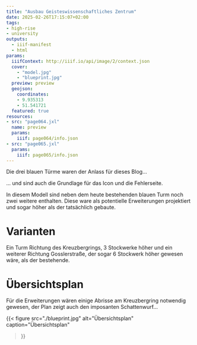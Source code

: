 ```yaml
---
title: "Ausbau Geisteswissenschaftliches Zentrum"
date: 2025-02-26T17:15:07+02:00
tags:
- high-rise
- university
outputs:
  - iiif-manifest
  - html
params:
  iiifContext: http://iiif.io/api/image/2/context.json
  cover:
    - "model.jpg"
    - "blueprint.jpg"
  preview: preview
  geojson:
    coordinates:
    - 9.935313
    - 51.541721
  featured: true
resources:
- src: "page064.jxl"
  name: preview
  params:
    iiif: page064/info.json
- src: "page065.jxl"
  params:
    iiif: page065/info.json
---
```


Die drei blauen Türme waren der Anlass für dieses Blog...
<!--more-->
... und sind auch die Grundlage für das Icon und die Fehlerseite.

In diesem Modell sind neben dem heute bestehenden blauen Turm noch zwei weitere enthalten. Diese ware als potentielle Erweiterungen projektiert und sogar höher als der tatsächlich gebaute.

# Varianten

Ein Turm Richtung des Kreuzbergrings, 3 Stockwerke höher und ein weiterer Richtung Gosslerstraße, der sogar 6 Stockwerk höher gewesen wäre, als der bestehende.

# Übersichtsplan
Für die Erweiterungen wären einige Abrisse am Kreuzbergring notwendig gewesen, der Plan zeigt auch den imposanten Schattenwurf...

{{< figure
  src="./blueprint.jpg"
  alt="Übersichtsplan"
  caption="Übersichtsplan"
>}}
